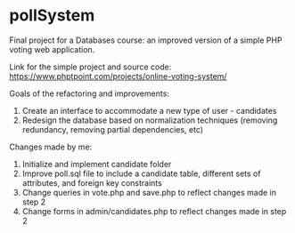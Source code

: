 # pollSystem
Final project for a Databases course: an improved version of a simple PHP voting web application.

Link for the simple project and source code: https://www.phptpoint.com/projects/online-voting-system/

Goals of the refactoring and improvements:
1. Create an interface to accommodate a new type of user - candidates
2. Redesign the database based on normalization techniques (removing redundancy, removing partial dependencies, etc)

Changes made by me: 
1. Initialize and implement candidate folder 
2. Improve poll.sql file to include a candidate table, different sets of attributes, and foreign key constraints
3. Change queries in vote.php and save.php to reflect changes made in step 2
4. Change forms in admin/candidates.php to reflect changes made in step 2
